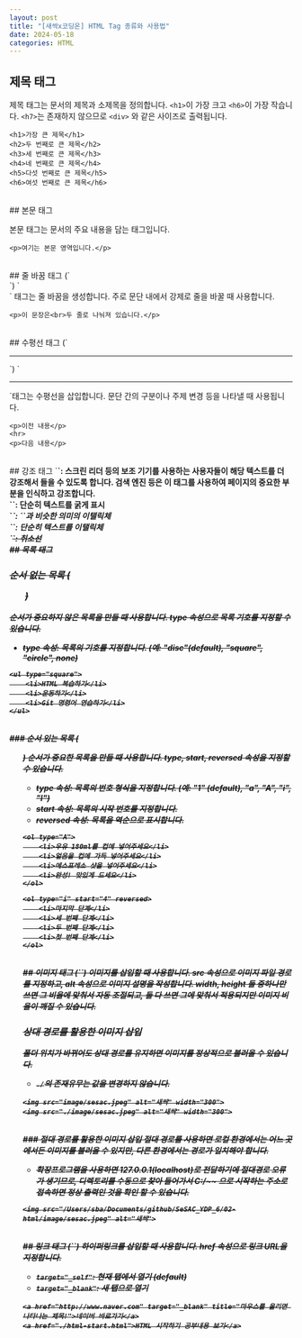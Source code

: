 ```yaml
---
layout: post
title: "[새싹x코딩온] HTML Tag 종류와 사용법"
date: 2024-05-18
categories: HTML
---
```



## 제목 태그

제목 태그는 문서의 제목과 소제목을 정의합니다. `<h1>`이 가장 크고 `<h6>`이 가장 작습니다.
`<h7>`는 존재하지 않으므로 `<div>` 와 같은 사이즈로 출력됩니다.

```
<h1>가장 큰 제목</h1>
<h2>두 번째로 큰 제목</h2>
<h3>세 번째로 큰 제목</h3>
<h4>네 번째로 큰 제목</h4>
<h5>다섯 번째로 큰 제목</h5>
<h6>여섯 번째로 큰 제목</h6>
```

<br>
## 본문 태그

본문 태그는 문서의 주요 내용을 담는 태그입니다.

```
<p>여기는 본문 영역입니다.</p>
```

<br>
## 줄 바꿈 태그 (`<br>`)
`<br>` 태그는 줄 바꿈을 생성합니다. 주로 문단 내에서 강제로 줄을 바꿀 때 사용합니다.

```
<p>이 문장은<br>두 줄로 나눠져 있습니다.</p>
```

<br>
## 수평선 태그 (`<hr>`)
`<hr>`태그는 수평선을 삽입합니다. 문단 간의 구분이나 주제 변경 등을 나타낼 때 사용됩니다.

```
<p>이전 내용</p>
<hr>
<p>다음 내용</p>
```
<br>
## 강조 태그
`<strong>`: 스크린 리더 등의 보조 기기를 사용하는 사용자들이 해당 텍스트를 더 강조해서 들을 수 있도록 합니다. 검색 엔진 등은 이 태그를 사용하여 페이지의 중요한 부분을 인식하고 강조합니다. <br>
`<b>`: 단순히 텍스트를 굵게 표시<br>
`<em>`: `<strong>`과 비슷한 의미의 이탤릭체<br>
`<i>`: 단순히 텍스트를 이탤릭체<br>
`<del>`: 취소선


<br>
## 목록 태그

### 순서 없는 목록 (<ul>)
순서가 중요하지 않은 목록을 만들 때 사용합니다. type 속성으로 목록 기호를 지정할 수 있습니다.

- type 속성: 목록의 기호를 지정합니다. (예: "disc"(default), "square", "circle", none)

```
<ul type="square">
    <li>HTML 복습하기</li>
    <li>운동하기</li>
    <li>Git 명령어 연습하기</li>
</ul>
```

<br>
### 순서 있는 목록 (<ol>)
순서가 중요한 목록을 만들 때 사용합니다. type, start, reversed 속성을 지정할 수 있습니다.

- type 속성: 목록의 번호 형식을 지정합니다. (예: "1" (default), "a", "A", "i", "I")
- start 속성: 목록의 시작 번호를 지정합니다.
- reversed 속성: 목록을 역순으로 표시합니다.

```
<ol type="A">
    <li>우유 180ml를 컵에 넣어주세요</li>
    <li>얼음을 컵에 가득 넣어주세요</li>
    <li>에스프레소 샷을 넣어주세요</li>
    <li>완성! 맛있게 드세요</li>
</ol>

<ol type="i" start="4" reversed>
    <li>마지막 단계</li>
    <li>세 번째 단계</li>
    <li>두 번째 단계</li>
    <li>첫 번째 단계</li>
</ol>
```

<br>
## 이미지 태그 (`<img>`)
이미지를 삽입할 때 사용합니다. src 속성으로 이미지 파일 경로를 지정하고, alt 속성으로 이미지 설명을 작성합니다.
width, height 둘 중하나만 쓰면 그 비율에 맞춰서 자동 조절되고, 둘 다 쓰면 그에 맞춰서 적용되지만 이미지 비율이 깨질 수 있습니다.


### 상대 경로를 활용한 이미지 삽입
폴더 위치가 바뀌어도 상대 경로를 유지하면 이미지를 정상적으로 불러올 수 있습니다.
- `./`의 존재유무는 값을 변경하지 않습니다.

```
<img src="image/sesac.jpeg" alt="새싹" width="300">
<img src="./image/sesac.jpeg" alt="새싹" width="300">
```
<br>
### 절대 경로를 활용한 이미지 삽입
절대 경로를 사용하면 로컬 환경에서는 어느 곳에서든 이미지를 불러올 수 있지만, 다른 환경에서는 경로가 일치해야 합니다.

- 확장프로그램을 사용하면 127.0.0.1(localhost)로 전달하기에 절대경로 오류가 생기므로, 디렉토리를 수동으로 찾아 들어가서 C:/~~ 으로 시작하는 주소로 접속하면 정상 출력인 것을 확인 할 수 있습니다.

```
<img src="/Users/sba/Documents/github/SeSAC_YDP_6/02-html/image/sesac.jpeg" alt="새싹">
```



<br>
## 링크 태그 (`<a>`)
하이퍼링크를 삽입할 때 사용합니다. href 속성으로 링크 URL을 지정합니다.

- `target="_self"`: 현재 탭에서 열기 (default)
- `target="_blank"`: 새 탭으로 열기

```
<a href="http://www.naver.com" target="_blank" title="마우스를 올리면 나타나는 제목!">네이버 바로가기</a>
<a href="./html-start.html">HTML 시작하기 공부내용 보기</a>
```




